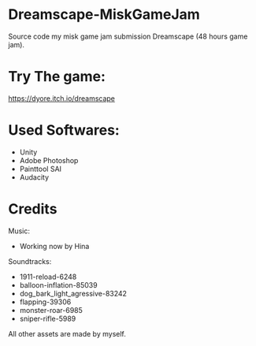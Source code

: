 # Dreamscape-MiskGameJam
Source code my misk game jam submission Dreamscape (48 hours game jam).

# Try The game:
https://dyore.itch.io/dreamscape

# Used Softwares:
- Unity
- Adobe Photoshop
- Painttool SAI
- Audacity

# Credits
Music:
- Working now by Hina

Soundtracks: 
- 1911-reload-6248
- balloon-inflation-85039
- dog_bark_light_agressive-83242
- flapping-39306
- monster-roar-6985
- sniper-rifle-5989

All other assets are made by myself.
